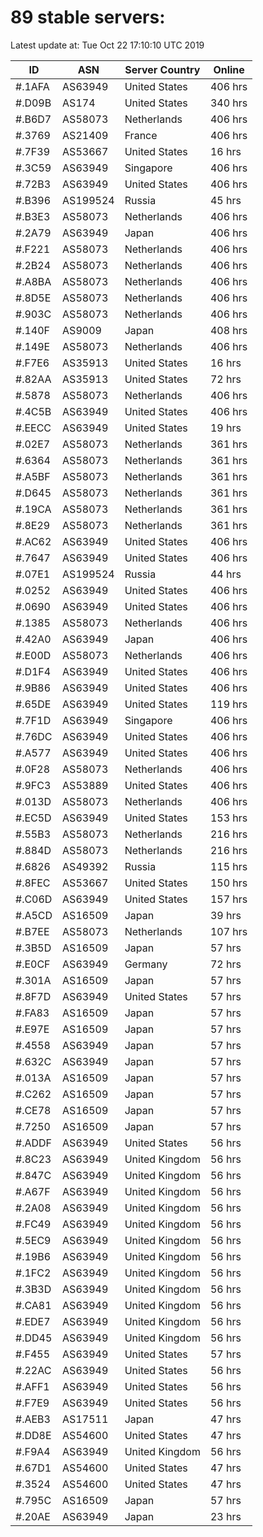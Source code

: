 # 89 stable servers:

Latest update at: Tue Oct 22 17:10:10 UTC 2019

| ID | ASN | Server Country | Online |
| -- | --- | -------------- | ------ |
| #.1AFA | AS63949 | United States | 406 hrs |
| #.D09B | AS174 | United States | 340 hrs |
| #.B6D7 | AS58073 | Netherlands | 406 hrs |
| #.3769 | AS21409 | France | 406 hrs |
| #.7F39 | AS53667 | United States | 16 hrs |
| #.3C59 | AS63949 | Singapore | 406 hrs |
| #.72B3 | AS63949 | United States | 406 hrs |
| #.B396 | AS199524 | Russia | 45 hrs |
| #.B3E3 | AS58073 | Netherlands | 406 hrs |
| #.2A79 | AS63949 | Japan | 406 hrs |
| #.F221 | AS58073 | Netherlands | 406 hrs |
| #.2B24 | AS58073 | Netherlands | 406 hrs |
| #.A8BA | AS58073 | Netherlands | 406 hrs |
| #.8D5E | AS58073 | Netherlands | 406 hrs |
| #.903C | AS58073 | Netherlands | 406 hrs |
| #.140F | AS9009 | Japan | 408 hrs |
| #.149E | AS58073 | Netherlands | 406 hrs |
| #.F7E6 | AS35913 | United States | 16 hrs |
| #.82AA | AS35913 | United States | 72 hrs |
| #.5878 | AS58073 | Netherlands | 406 hrs |
| #.4C5B | AS63949 | United States | 406 hrs |
| #.EECC | AS63949 | United States | 19 hrs |
| #.02E7 | AS58073 | Netherlands | 361 hrs |
| #.6364 | AS58073 | Netherlands | 361 hrs |
| #.A5BF | AS58073 | Netherlands | 361 hrs |
| #.D645 | AS58073 | Netherlands | 361 hrs |
| #.19CA | AS58073 | Netherlands | 361 hrs |
| #.8E29 | AS58073 | Netherlands | 361 hrs |
| #.AC62 | AS63949 | United States | 406 hrs |
| #.7647 | AS63949 | United States | 406 hrs |
| #.07E1 | AS199524 | Russia | 44 hrs |
| #.0252 | AS63949 | United States | 406 hrs |
| #.0690 | AS63949 | United States | 406 hrs |
| #.1385 | AS58073 | Netherlands | 406 hrs |
| #.42A0 | AS63949 | Japan | 406 hrs |
| #.E00D | AS58073 | Netherlands | 406 hrs |
| #.D1F4 | AS63949 | United States | 406 hrs |
| #.9B86 | AS63949 | United States | 406 hrs |
| #.65DE | AS63949 | United States | 119 hrs |
| #.7F1D | AS63949 | Singapore | 406 hrs |
| #.76DC | AS63949 | United States | 406 hrs |
| #.A577 | AS63949 | United States | 406 hrs |
| #.0F28 | AS58073 | Netherlands | 406 hrs |
| #.9FC3 | AS53889 | United States | 406 hrs |
| #.013D | AS58073 | Netherlands | 406 hrs |
| #.EC5D | AS63949 | United States | 153 hrs |
| #.55B3 | AS58073 | Netherlands | 216 hrs |
| #.884D | AS58073 | Netherlands | 216 hrs |
| #.6826 | AS49392 | Russia | 115 hrs |
| #.8FEC | AS53667 | United States | 150 hrs |
| #.C06D | AS63949 | United States | 157 hrs |
| #.A5CD | AS16509 | Japan | 39 hrs |
| #.B7EE | AS58073 | Netherlands | 107 hrs |
| #.3B5D | AS16509 | Japan | 57 hrs |
| #.E0CF | AS63949 | Germany | 72 hrs |
| #.301A | AS16509 | Japan | 57 hrs |
| #.8F7D | AS63949 | United States | 57 hrs |
| #.FA83 | AS16509 | Japan | 57 hrs |
| #.E97E | AS16509 | Japan | 57 hrs |
| #.4558 | AS63949 | Japan | 57 hrs |
| #.632C | AS63949 | Japan | 57 hrs |
| #.013A | AS16509 | Japan | 57 hrs |
| #.C262 | AS16509 | Japan | 57 hrs |
| #.CE78 | AS16509 | Japan | 57 hrs |
| #.7250 | AS16509 | Japan | 57 hrs |
| #.ADDF | AS63949 | United States | 56 hrs |
| #.8C23 | AS63949 | United Kingdom | 56 hrs |
| #.847C | AS63949 | United Kingdom | 56 hrs |
| #.A67F | AS63949 | United Kingdom | 56 hrs |
| #.2A08 | AS63949 | United Kingdom | 56 hrs |
| #.FC49 | AS63949 | United Kingdom | 56 hrs |
| #.5EC9 | AS63949 | United Kingdom | 56 hrs |
| #.19B6 | AS63949 | United Kingdom | 56 hrs |
| #.1FC2 | AS63949 | United Kingdom | 56 hrs |
| #.3B3D | AS63949 | United Kingdom | 56 hrs |
| #.CA81 | AS63949 | United Kingdom | 56 hrs |
| #.EDE7 | AS63949 | United Kingdom | 56 hrs |
| #.DD45 | AS63949 | United Kingdom | 56 hrs |
| #.F455 | AS63949 | United States | 57 hrs |
| #.22AC | AS63949 | United States | 56 hrs |
| #.AFF1 | AS63949 | United States | 56 hrs |
| #.F7E9 | AS63949 | United States | 56 hrs |
| #.AEB3 | AS17511 | Japan | 47 hrs |
| #.DD8E | AS54600 | United States | 47 hrs |
| #.F9A4 | AS63949 | United Kingdom | 56 hrs |
| #.67D1 | AS54600 | United States | 47 hrs |
| #.3524 | AS54600 | United States | 47 hrs |
| #.795C | AS16509 | Japan | 57 hrs |
| #.20AE | AS63949 | Japan | 23 hrs |

